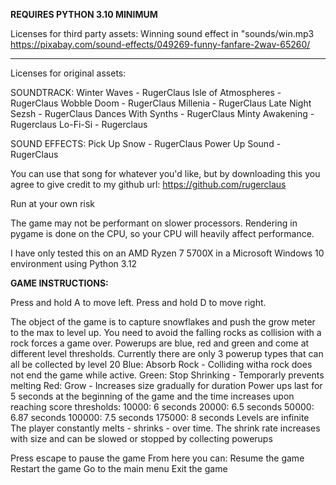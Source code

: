 **REQUIRES PYTHON 3.10 MINIMUM**

Licenses for third party assets:
Winning sound effect in "sounds/win.mp3
https://pixabay.com/sound-effects/049269-funny-fanfare-2wav-65260/

_________________


Licenses for original assets:

SOUNDTRACK:
Winter Waves - RugerClaus
Isle of Atmospheres - RugerClaus
Wobble Doom - RugerClaus
Millenia - RugerClaus
Late Night Sezsh - RugerClaus
Dances With Synths - RugerClaus
Minty Awakening - Rugerclaus
Lo-Fi-Si - Rugerclaus

SOUND EFFECTS:
Pick Up Snow - RugerClaus
Power Up Sound - RugerClaus

You can use that song for whatever you'd like, but by downloading this you agree to give credit to my github url:
https://github.com/rugerclaus

Run at your own risk

The game may not be performant on slower processors. Rendering in pygame is done on the CPU, so your CPU will heavily affect performance.

I have only tested this on an AMD Ryzen 7 5700X in a Microsoft Windows 10 environment using Python 3.12

**GAME INSTRUCTIONS:**

Press and hold A to move left.
Press and hold D to move right.

The object of the game is to capture snowflakes and push the grow meter to the max to level up.
You need to avoid the falling rocks as collision with a rock forces a game over.
Powerups are blue, red and green and come at different level thresholds.
Currently there are only 3 powerup types that can all be collected by level 20
Blue: Absorb Rock - Colliding witha rock does not end the game while active.
Green: Stop Shrinking - Temporarly prevents melting
Red: Grow - Increases size gradually for duration
Power ups last for 5 seconds at the beginning of  the game and the time increases upon reaching score thresholds:
10000: 6 seconds
20000: 6.5 seconds
50000: 6.87 seconds
100000: 7.5 seconds
175000: 8 seconds
Levels are infinite
The player constantly melts - shrinks - over time. The shrink rate increases with size and can be slowed or stopped by collecting powerups

Press escape to pause the game
From here you can:
Resume the game
Restart the game
Go to the main menu
Exit the game